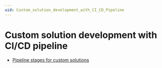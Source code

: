 ```yaml
---
uid: Custom_solution_development_with_CI_CD_Pipeline
---
```


# Custom solution development with CI/CD pipeline

- [Pipeline stages for custom solutions](xref:Pipeline_stages_for_custom_solutions)
